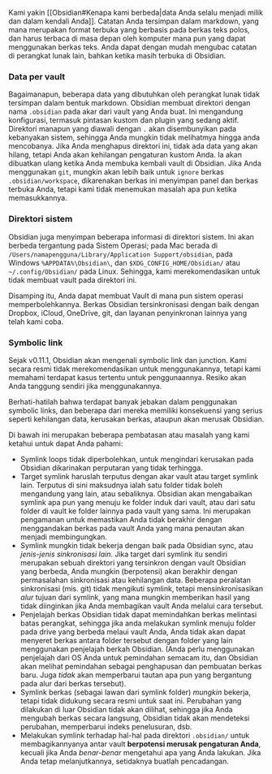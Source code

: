 Kami yakin [[Obsidian#Kenapa kami berbeda|data Anda selalu menjadi milik dan dalam kendali Anda]]. Catatan Anda tersimpan dalam markdown, yang mana merupakan format terbuka yang berbasis pada berkas teks polos, dan harus terbaca di masa depan oleh komputer mana pun yang dapat menggunakan berkas teks. Anda dapat dengan mudah mengubac catatan di perangkat lunak lain, bahkan ketika masih terbuka di Obsidian.

### Data per vault
 
Bagaimanapun, beberapa data yang dibutuhkan oleh perangkat lunak tidak tersimpan dalam bentuk markdown. Obsidian membuat direktori dengan nama `.obsidian` pada akar dari vault yang Anda buat. Ini mengandung konfigurasi, termasuk pintasan kustom dan plugin yang sedang aktif. Direktori manapun yang diawali dengan `.` akan disembunyikan pada kebanyakan sistem, sehingga Anda mungkin tidak melihatmya hingga anda mencobanya. Jika Anda menghapus direktori ini, tidak ada data yang akan hilang, tetapi Anda akan kehilangan pengaturan kustom Anda. Ia akan dibuatkan ulang ketika Anda membuka kembali vault di Obsidian. Jika Anda menggunakan `git`, mungkin akan lebih baik untuk `ignore` berkas `.obsidian/workspace`, dikarenakan berkas ini menyimpan panel dan berkas terbuka Anda, tetapi kami tidak menemukan masalah apa pun ketika memasukkannya.

### Direktori sistem

Obsidian juga menyimpan beberapa informasi di direktori sistem. Ini akan berbeda tergantung pada Sistem Operasi; pada Mac berada di `/Users/namapengguna/Library/Application Support/obsidian`, pada Windows `%APPDATA%\Obsidian\`, dan `$XDG_CONFIG_HOME/Obsidian/` atau `~/.config/Obsidian/` pada Linux. Sehingga, kami merekomendasikan untuk tidak membuat vault pada direktori ini.

Disamping itu, Anda dapat membuat Vault di mana pun sistem operasi memperbolehkannya. Berkas Obsidian tersinkronisasi dengan baik dengan Dropbox, iCloud, OneDrive, git, dan layanan penyinkronan lainnya yang telah kami coba.

### Symbolic link
Sejak v0.11.1, Obsidian akan mengenali symbolic link dan junction. Kami secara resmi tidak merekomendasikan untuk menggunakannya, tetapi kami memahami terdapat kasus tertentu untuk penggunaannya. Resiko akan Anda tanggung sendiri jika menggunakannya.

Berhati-hatilah bahwa terdapat banyak jebakan dalam penggunakan symbolic links, dan beberapa dari mereka memiliki konsekuensi yang serius seperti kehilangan data, kerusakan berkas, ataupun akan merusak Obsidian.

Di bawah ini merupakan beberapa pembatasan atau masalah yang kami ketahui untuk dapat Anda pahami:

- Symlink loops tidak diperbolehkan, untuk mengindari kerusakan pada Obsidian dikarinakan perputaran yang tidak terhingga.
- Target symlink haruslah terputus dengan akar vault atau target symlink lain. Terputus di sini maksudnya ialah satu folder tidak boleh mengandung yang lain, atau sebaliknya. Obsidian akan mengabaikan symlink apa pun yang menuju ke folder induk dari vault, atau dari satu folder di vault ke folder lainnya pada vault yang sama. Ini merupakan pengamanan untuk memastikan Anda tidak berakhir dengan menggandakan berkas pada vault Anda yang mana penautan akan menjadi membingungkan.
- Symlink mungkin tidak bekerja dengan baik pada Obsidian sync, atau _jenis-jenis sinkronisasi lain_. Jika target dari symlink itu sendiri merupakan sebuah direktori yang tersinkron dengan vault Obsidian yang berbeda, Anda mungkin (berpotensi) akan berakhir dengan permasalahan sinkronisasi atau kehilangan data. Beberapa peralatan sinkronisasi (mis. git) tidak mengikuti symlink, tetapi mensinkronisasikan _alur_ tujuan dari symlink, yang mana mungkin memberikan hasil yang tidak diinginkan jika Anda membagikan vault Anda melalui cara tersebut.
- Penjelajah berkas Obsidian tidak dapat memindahkan berkas melintasi batas perangkat, sehingga jika anda melakukan symlink menuju folder pada drive yang berbeda melaui vault Anda, Anda tidak akan dapat menyeret berkas antara folder tersebut dengan folder yang lain menggunakan penjelajah berkah Obsidian. (Anda perlu menggunakan penjelajah dari OS Anda untuk pemindahan semacam itu, dan Obsidian akan melihat pemindahan sebagai penghapusan dan pembuatan berkas baru. Juga _tidak_ akan memperbarui tautan apa pun yang bergantung pada alur dari berkas tersebut).
- Symlink berkas (sebagai lawan dari symlink folder) _mungkin_ bekerja, tetapi tidak didukung secara resmi untuk saat ini. Perubahan yang dilakukan di luar Obsidian tidak akan dilihat, sehingga jika Anda mengubah berkas secara langsung, Obsidian tidak akan mendeteksi perubahan, memperbarui indeks penelusuran, dsb.
- Melakukan symlink terhadap hal-hal pada direktori `.obsidian/` untuk membagikannyanya antar vault **berpotensi merusak pengaturan Anda**, kecuali jika Anda _benar-benar_ mengetahui apa yang Anda lakukan. Jika Anda tetap melanjutkannya, setidaknya buatlah pencadangan.
